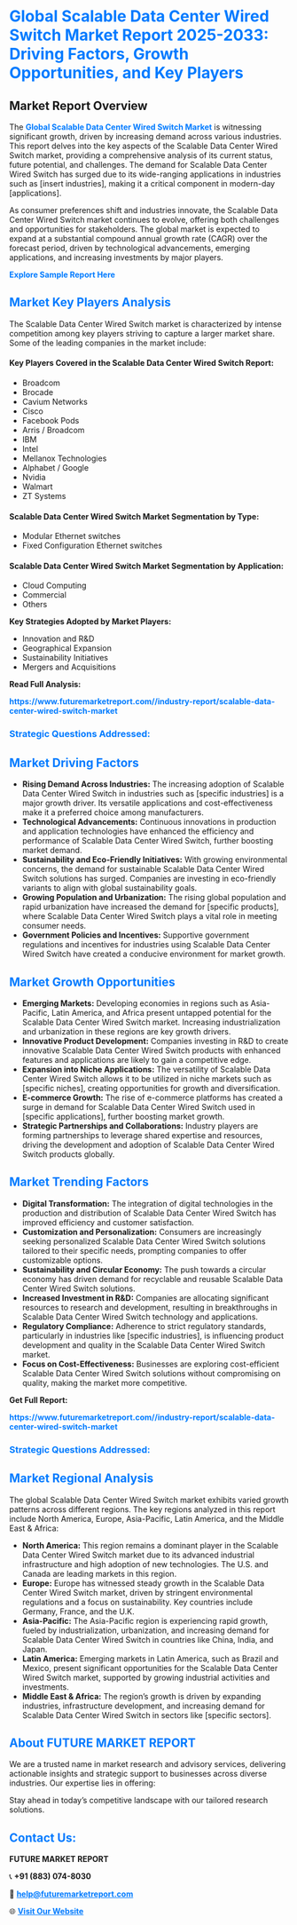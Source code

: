 <h1 style="color: #007BFF;">Global Scalable Data Center Wired Switch Market Report 2025-2033: Driving Factors, Growth Opportunities, and Key Players</h1>

<section id="overview">
<h2>Market Report Overview</h2>
<p>The <a href="https://www.futuremarketreport.com//industry-report/scalable-data-center-wired-switch-market" style="color: #007BFF; text-decoration: none;"><strong>Global Scalable Data Center Wired Switch Market</strong></a> is witnessing significant growth, driven by increasing demand across various industries. This report delves into the key aspects of the Scalable Data Center Wired Switch market, providing a comprehensive analysis of its current status, future potential, and challenges. The demand for Scalable Data Center Wired Switch has surged due to its wide-ranging applications in industries such as [insert industries], making it a critical component in modern-day [applications].</p>
<p>As consumer preferences shift and industries innovate, the Scalable Data Center Wired Switch market continues to evolve, offering both challenges and opportunities for stakeholders. The global market is expected to expand at a substantial compound annual growth rate (CAGR) over the forecast period, driven by technological advancements, emerging applications, and increasing investments by major players.</p>
</section>

<section id="overview">
<p><a href="https://www.futuremarketreport.com//request-sample/reportId=55466" style="color: #007BFF; text-decoration: none;"><strong>Explore Sample Report Here</strong></a></p>
</section>

<section id="key-players">
<h2 style="color: #007BFF;">Market Key Players Analysis</h2>
<p>The Scalable Data Center Wired Switch market is characterized by intense competition among key players striving to capture a larger market share. Some of the leading companies in the market include:</p>
<h4>Key Players Covered in the Scalable Data Center Wired Switch Report:</h4>
<ul><li>Broadcom</li><li>Brocade</li><li>Cavium Networks</li><li>Cisco</li><li>Facebook Pods</li><li>Arris / Broadcom</li><li>IBM</li><li>Intel</li><li>Mellanox Technologies</li><li>Alphabet / Google</li><li>Nvidia</li><li>Walmart</li><li>ZT Systems</li></ul>
<h4>Scalable Data Center Wired Switch Market Segmentation by Type:</h4>
<ul><li>Modular Ethernet switches</li><li>Fixed Configuration Ethernet switches</li></ul>

<h4>Scalable Data Center Wired Switch Market Segmentation by Application:</h4>
<ul><li>Cloud Computing</li><li>Commercial</li><li>Others</li></ul>
<p><strong>Key Strategies Adopted by Market Players:</strong></p>
<ul>
<li>Innovation and R&D</li>
<li>Geographical Expansion</li>
<li>Sustainability Initiatives</li>
<li>Mergers and Acquisitions</li>
</ul>
</section>

<section>
<p><strong>Read Full Analysis: </strong></p><a href="https://www.futuremarketreport.com//industry-report/scalable-data-center-wired-switch-market" style="color: #007BFF; text-decoration: none;"><strong>https://www.futuremarketreport.com//industry-report/scalable-data-center-wired-switch-market</strong></a>
<h3 style="color: #007BFF;">Strategic Questions Addressed:</h3>
</section>

<section id="driving-factors">
<h2 style="color: #007BFF;">Market Driving Factors</h2>
<ul>
<li><strong>Rising Demand Across Industries:</strong> The increasing adoption of Scalable Data Center Wired Switch in industries such as [specific industries] is a major growth driver. Its versatile applications and cost-effectiveness make it a preferred choice among manufacturers.</li>
<li><strong>Technological Advancements:</strong> Continuous innovations in production and application technologies have enhanced the efficiency and performance of Scalable Data Center Wired Switch, further boosting market demand.</li>
<li><strong>Sustainability and Eco-Friendly Initiatives:</strong> With growing environmental concerns, the demand for sustainable Scalable Data Center Wired Switch solutions has surged. Companies are investing in eco-friendly variants to align with global sustainability goals.</li>
<li><strong>Growing Population and Urbanization:</strong> The rising global population and rapid urbanization have increased the demand for [specific products], where Scalable Data Center Wired Switch plays a vital role in meeting consumer needs.</li>
<li><strong>Government Policies and Incentives:</strong> Supportive government regulations and incentives for industries using Scalable Data Center Wired Switch have created a conducive environment for market growth.</li>
</ul>
</section>

<section id="growth-opportunities">
<h2 style="color: #007BFF;">Market Growth Opportunities</h2>
<ul>
<li><strong>Emerging Markets:</strong> Developing economies in regions such as Asia-Pacific, Latin America, and Africa present untapped potential for the Scalable Data Center Wired Switch market. Increasing industrialization and urbanization in these regions are key growth drivers.</li>
<li><strong>Innovative Product Development:</strong> Companies investing in R&D to create innovative Scalable Data Center Wired Switch products with enhanced features and applications are likely to gain a competitive edge.</li>
<li><strong>Expansion into Niche Applications:</strong> The versatility of Scalable Data Center Wired Switch allows it to be utilized in niche markets such as [specific niches], creating opportunities for growth and diversification.</li>
<li><strong>E-commerce Growth:</strong> The rise of e-commerce platforms has created a surge in demand for Scalable Data Center Wired Switch used in [specific applications], further boosting market growth.</li>
<li><strong>Strategic Partnerships and Collaborations:</strong> Industry players are forming partnerships to leverage shared expertise and resources, driving the development and adoption of Scalable Data Center Wired Switch products globally.</li>
</ul>
</section>

<section id="trending-factors">
<h2 style="color: #007BFF;">Market Trending Factors</h2>
<ul>
<li><strong>Digital Transformation:</strong> The integration of digital technologies in the production and distribution of Scalable Data Center Wired Switch has improved efficiency and customer satisfaction.</li>
<li><strong>Customization and Personalization:</strong> Consumers are increasingly seeking personalized Scalable Data Center Wired Switch solutions tailored to their specific needs, prompting companies to offer customizable options.</li>
<li><strong>Sustainability and Circular Economy:</strong> The push towards a circular economy has driven demand for recyclable and reusable Scalable Data Center Wired Switch solutions.</li>
<li><strong>Increased Investment in R&D:</strong> Companies are allocating significant resources to research and development, resulting in breakthroughs in Scalable Data Center Wired Switch technology and applications.</li>
<li><strong>Regulatory Compliance:</strong> Adherence to strict regulatory standards, particularly in industries like [specific industries], is influencing product development and quality in the Scalable Data Center Wired Switch market.</li>
<li><strong>Focus on Cost-Effectiveness:</strong> Businesses are exploring cost-efficient Scalable Data Center Wired Switch solutions without compromising on quality, making the market more competitive.</li>
</ul>
</section>

<section>
<p><strong>Get Full Report: </strong></p><a href="https://www.futuremarketreport.com//industry-report/scalable-data-center-wired-switch-market" style="color: #007BFF; text-decoration: none;"><strong>https://www.futuremarketreport.com//industry-report/scalable-data-center-wired-switch-market</strong></a>
<h3 style="color: #007BFF;">Strategic Questions Addressed:</h3>
</section>


<section id="regional-analysis">
<h2 style="color: #007BFF;">Market Regional Analysis</h2>
<p>The global Scalable Data Center Wired Switch market exhibits varied growth patterns across different regions. The key regions analyzed in this report include North America, Europe, Asia-Pacific, Latin America, and the Middle East & Africa:</p>
<ul>
<li><strong>North America:</strong> This region remains a dominant player in the Scalable Data Center Wired Switch market due to its advanced industrial infrastructure and high adoption of new technologies. The U.S. and Canada are leading markets in this region.</li>
<li><strong>Europe:</strong> Europe has witnessed steady growth in the Scalable Data Center Wired Switch market, driven by stringent environmental regulations and a focus on sustainability. Key countries include Germany, France, and the U.K.</li>
<li><strong>Asia-Pacific:</strong> The Asia-Pacific region is experiencing rapid growth, fueled by industrialization, urbanization, and increasing demand for Scalable Data Center Wired Switch in countries like China, India, and Japan.</li>
<li><strong>Latin America:</strong> Emerging markets in Latin America, such as Brazil and Mexico, present significant opportunities for the Scalable Data Center Wired Switch market, supported by growing industrial activities and investments.</li>
<li><strong>Middle East & Africa:</strong> The region’s growth is driven by expanding industries, infrastructure development, and increasing demand for Scalable Data Center Wired Switch in sectors like [specific sectors].</li>
</ul>
</section>

<footer>
<h2 style="color: #007BFF;">About FUTURE MARKET REPORT</h2>
<p>We are a trusted name in market research and advisory services, delivering actionable insights and strategic support to businesses across diverse industries. Our expertise lies in offering:</p>

<p>Stay ahead in today’s competitive landscape with our tailored research solutions.</p>

<h2 style="color: #007BFF;">Contact Us:</h2>
<p><strong>FUTURE MARKET REPORT</strong></p>
<p>📞 <strong>+91 (883) 074-8030</strong></p>
<p>📧 <strong><a href="mailto:help@futuremarketreport.com" style="color: #007BFF;">help@futuremarketreport.com</a></strong></p>
<p>🌐 <strong><a href="https://www.futuremarketreport.com/" style="color: #007BFF;">Visit Our Website</a></strong></p>
</footer>